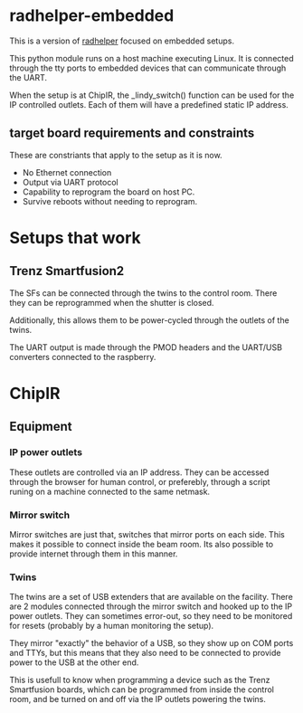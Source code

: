 # radhelper-embedded

This is a version of [radhelper](https://github.com/radhelper/radiation-setup) focused on embedded setups.

This python module runs on a host machine executing Linux. It is connected through the tty ports to embedded devices that can communicate through the UART.

When the setup is at ChipIR, the _lindy_switch() function can be used for the IP controlled outlets. Each of them will have a predefined static IP address.

## target board requirements and constraints

These are constriants that apply to the setup as it is now.

- No Ethernet connection
- Output via UART protocol
- Capability to reprogram the board on host PC.
- Survive reboots without needing to reprogram.


# Setups that work

## Trenz Smartfusion2

The SFs can be connected through the twins to the control room. There they can be reprogrammed when the shutter is closed.

Additionally, this allows them to be power-cycled through the outlets of the twins. 

The UART output is made through the PMOD headers and the UART/USB converters connected to the raspberry.


# ChipIR

## Equipment

### IP power outlets

These outlets are controlled via an IP address. They can be accessed through the browser for human control, or preferebly, through a script runing on a machine connected to the same netmask.

### Mirror switch

Mirror switches are just that, switches that mirror ports on each side. This makes it possible to connect inside the beam room. Its also possible to provide internet through them in this manner.

### Twins

The twins are a set of USB extenders that are available on the facility. There are 2 modules connected through the mirror switch and hooked up to the IP power outlets. They can sometimes error-out, so they need to be monitored for resets (probably by a human monitoring the setup).

They mirror "exactly" the behavior of a USB, so they show up on COM ports and TTYs, but this means that they also need to be connected to provide power to the USB at the other end.

This is usefull to know when programming a device such as the Trenz Smartfusion boards, which can be programmed from inside the control room, and be turned on and off via the IP outlets powering the twins.

